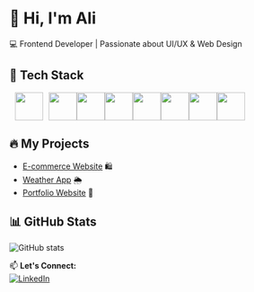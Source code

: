 # 👋 Hi, I'm Ali  
💻 Frontend Developer | Passionate about UI/UX & Web Design  

## 🚀 Tech Stack  
<img src="https://raw.githubusercontent.com/marwin1991/profile-technology-icons/refs/heads/main/icons/html.png" width="50" height="50" hspace="10"><img src="https://raw.githubusercontent.com/marwin1991/profile-technology-icons/refs/heads/main/icons/css.png" width="50" height="50"><img src="https://raw.githubusercontent.com/marwin1991/profile-technology-icons/refs/heads/main/icons/javascript.png" width="50" height="50"><img src="https://raw.githubusercontent.com/marwin1991/profile-technology-icons/refs/heads/main/icons/react.png" width="50" height="50"><img src="https://raw.githubusercontent.com/marwin1991/profile-technology-icons/refs/heads/main/icons/bootstrap.png" width="50" height="50"><img src="https://raw.githubusercontent.com/marwin1991/profile-technology-icons/refs/heads/main/icons/python.png" width="50" height="50"><img src="https://raw.githubusercontent.com/marwin1991/profile-technology-icons/refs/heads/main/icons/mysql.png" width="50" height="50"><img src="https://raw.githubusercontent.com/marwin1991/profile-technology-icons/refs/heads/main/icons/firebase.png" width="50" height="50">




## 🔥 My Projects  
- [E-commerce Website](https://github.com/AliCoder/ecommerce-project) 🛍️  
- [Weather App](https://github.com/AliCoder/weather-app) 🌦️  
- [Portfolio Website](https://github.com/AliCoder/portfolio) 💼  

## 📊 GitHub Stats  
![GitHub stats](https://github-readme-stats.vercel.app/api?username=AliCoder&show_icons=true&theme=radical)  

📫 **Let's Connect:**  
[![LinkedIn](https://img.shields.io/badge/LinkedIn-%230077B5.svg?style=for-the-badge&logo=linkedin&logoColor=white)](https://linkedin.com/in/yourprofile)  
